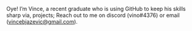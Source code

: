 Oye! I’m Vince, a recent graduate who is using GitHub to keep his skills sharp via, projects; Reach out to me on discord (vino#4376) or email (vincebjazevic@gmail.com).
